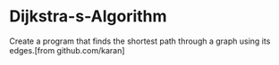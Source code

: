 # Dijkstra-s-Algorithm
Create a program that finds the shortest path through a graph using its edges.[from github.com/karan]
